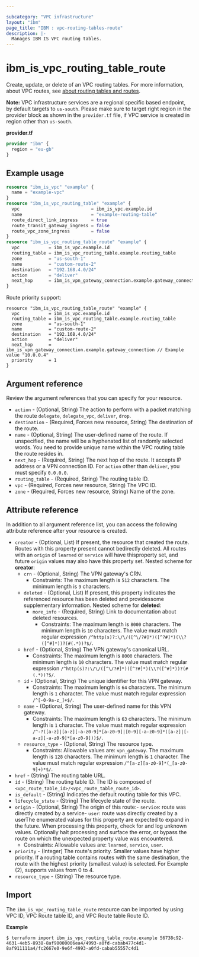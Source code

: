 ```yaml
---

subcategory: "VPC infrastructure"
layout: "ibm"
page_title: "IBM : vpc-routing-tables-route"
description: |-
  Manages IBM IS VPC routing tables.
---
```


# ibm_is_vpc_routing_table_route
Create, update, or delete of an VPC routing tables. For more information, about VPC routes, see [about routing tables and routes](https://cloud.ibm.com/docs/vpc?topic=vpc-about-custom-routes).

**Note:** 
VPC infrastructure services are a regional specific based endpoint, by default targets to `us-south`. Please make sure to target right region in the provider block as shown in the `provider.tf` file, if VPC service is created in region other than `us-south`.

**provider.tf**

```terraform
provider "ibm" {
  region = "eu-gb"
}
```

## Example usage

```terraform
resource "ibm_is_vpc" "example" {
  name = "example-vpc"
}
resource "ibm_is_vpc_routing_table" "example" {
  vpc                           = ibm_is_vpc.example.id
  name                          = "example-routing-table"
  route_direct_link_ingress     = true
  route_transit_gateway_ingress = false
  route_vpc_zone_ingress        = false
}
resource "ibm_is_vpc_routing_table_route" "example" {
  vpc           = ibm_is_vpc.example.id
  routing_table = ibm_is_vpc_routing_table.example.routing_table
  zone          = "us-south-1"
  name          = "custom-route-2"
  destination   = "192.168.4.0/24"
  action        = "deliver"
  next_hop      = ibm_is_vpn_gateway_connection.example.gateway_connection // Example value "10.0.0.4"
}
```
Route priority support:

```
resource "ibm_is_vpc_routing_table_route" "example" {
  vpc           = ibm_is_vpc.example.id
  routing_table = ibm_is_vpc_routing_table.example.routing_table
  zone          = "us-south-1"
  name          = "custom-route-2"
  destination   = "192.168.4.0/24"
  action        = "deliver"
  next_hop      = ibm_is_vpn_gateway_connection.example.gateway_connection // Example value "10.0.0.4"
  priority      = 1
}
```

## Argument reference
Review the argument references that you can specify for your resource. 

- `action` - (Optional, String) The action to perform with a packet matching the route `delegate`, `delegate_vpc`, `deliver`, `drop`.
- `destination` - (Required, Forces new resource, String) The destination of the route. 
- `name` - (Optional, String) The user-defined name of the route. If unspecified, the name will be a hyphenated list of randomly selected words. You need to provide unique name within the VPC routing table the route resides in.
- `next_hop` - (Required, String) The next hop of the route. It accepts IP address or a VPN connection ID. For `action` other than `deliver`, you must specify `0.0.0.0`. 
- `routing_table` - (Required, String) The routing table ID.
- `vpc` - (Required, Forces new resource, String) The VPC ID.
- `zone` - (Required, Forces new resource, String)  Name of the zone. 


## Attribute reference
In addition to all argument reference list, you can access the following attribute reference after your resource is created.

- `creator` - (Optional, List) If present, the resource that created the route. Routes with this property present cannot bedirectly deleted. All routes with an `origin` of `learned` or `service` will have thisproperty set, and future `origin` values may also have this property set.
  Nested scheme for **creator**:
    - `crn` - (Optional, String) The VPN gateway's CRN.
      - Constraints: The maximum length is `512` characters. The minimum length is `9` characters.
    - `deleted` - (Optional, List) If present, this property indicates the referenced resource has been deleted and providessome supplementary information.
    Nested scheme for **deleted**:
        - `more_info` - (Required, String) Link to documentation about deleted resources.
          - Constraints: The maximum length is `8000` characters. The minimum length is `10` characters. The value must match regular expression `/^http(s)?:\/\/([^\/?#]*)([^?#]*)(\\?([^#]*))?(#(.*))?$/`.
    - `href` - (Optional, String) The VPN gateway's canonical URL.
      - Constraints: The maximum length is `8000` characters. The minimum length is `10` characters. The value must match regular expression `/^http(s)?:\/\/([^\/?#]*)([^?#]*)(\\?([^#]*))?(#(.*))?$/`.
    - `id` - (Optional, String) The unique identifier for this VPN gateway.
      - Constraints: The maximum length is `64` characters. The minimum length is `1` character. The value must match regular expression `/^[-0-9a-z_]+$/`.
    - `name` - (Optional, String) The user-defined name for this VPN gateway.
      - Constraints: The maximum length is `63` characters. The minimum length is `1` character. The value must match regular expression `/^-?([a-z]|[a-z][-a-z0-9]*[a-z0-9]|[0-9][-a-z0-9]*([a-z]|[-a-z][-a-z0-9]*[a-z0-9]))$/`.
    - `resource_type` - (Optional, String) The resource type.
      - Constraints: Allowable values are: `vpn_gateway`. The maximum length is `128` characters. The minimum length is `1` character. The value must match regular expression `/^[a-z][a-z0-9]*(_[a-z0-9]+)*$/`.
- `href` - (String) The routing table URL.
- `id` - (String) The routing table ID. The ID is composed of `<vpc_route_table_id>/<vpc_route_table_route_id>`.
- `is_default` - (String) Indicates the default routing table for this VPC.
- `lifecycle_state` - (String) The lifecycle state of the route.
- `origin` - (Optional, String) The origin of this route:- `service`: route was directly created by a service- `user`: route was directly created by a userThe enumerated values for this property are expected to expand in the future. When processing this property, check for and log unknown values. Optionally halt processing and surface the error, or bypass the route on which the unexpected property value was encountered.
  - Constraints: Allowable values are: `learned`, `service`, `user`.
- `priority` - (Integer) The route's priority. Smaller values have higher priority. If a routing table contains routes with the same destination, the route with the highest priority (smallest value) is selected. For Example (2), supports values from 0 to 4.
- `resource_type` - (String) The resource type.

## Import
The `ibm_is_vpc_routing_table_route` resource  can be imported by using VPC ID, VPC Route table ID, and VPC Route table Route ID.

**Example**

```
$ terraform import ibm_is_vpc_routing_table_route.example 56738c92-4631-4eb5-8938-8af90000006ea4/4993-a0fd-cabab477c4d1-8af911111a4/fc2667e0-9e6f-4993-a0fd-cabab55557c4d1
```

